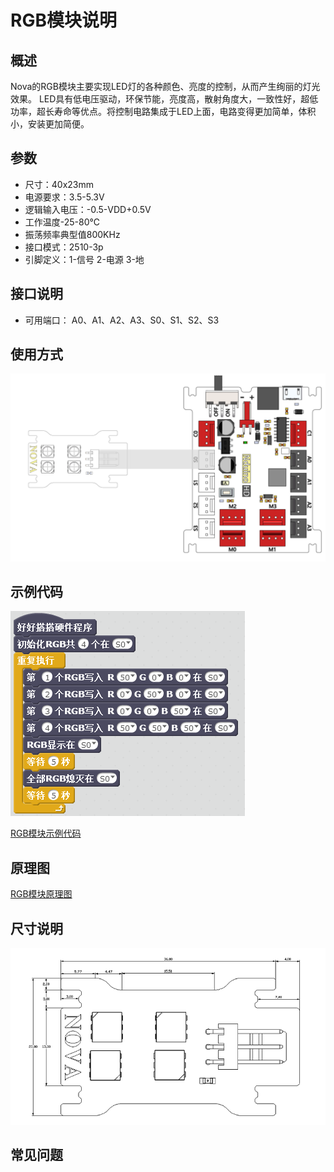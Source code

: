 # RGB模块说明

## 概述
Nova的RGB模块主要实现LED灯的各种颜色、亮度的控制，从而产生绚丽的灯光效果。
LED具有低电压驱动，环保节能，亮度高，散射角度大，一致性好，超低功率，超长寿命等优点。将控制电路集成于LED上面，电路变得更加简单，体积小，安装更加简便。

## 参数
- 尺寸：40x23mm
- 电源要求：3.5-5.3V
- 逻辑输入电压：-0.5-VDD+0.5V
- 工作温度-25-80℃
- 振荡频率典型值800KHz
- 接口模式：2510-3p
- 引脚定义：1-信号 2-电源 3-地

## 接口说明
- 可用端口： A0、A1、A2、A3、S0、S1、S2、S3

## 使用方式
![](./images/17.png)

## 示例代码
![](./images/18.png)

[RGB模块示例代码](http://www.haohaodada.com/show.php?id=947337)

## 原理图
[RGB模块原理图](https://github.com/Haohaodada-official/haohaodada-docs/blob/master/%E5%8E%9F%E7%90%86%E5%9B%BE/RGB%E7%81%AF%E6%A8%A1%E5%9D%97.pdf)

## 尺寸说明
![](./images/80.png)

## 常见问题
